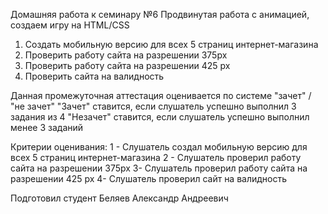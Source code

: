 Домашняя работа к семинару №6  Продвинутая работа с анимацией, создаем игру на HTML/CSS

1. Создать мобильную версию для всех 5 страниц интернет-магазина
2. Проверить работу сайта на разрешении 375px
3. Проверить работу сайта на разрешении 425 px
4. Проверить сайта на валидность

Данная промежуточная аттестация оценивается по системе "зачет" / "не зачет"
"Зачет" ставится, если слушатель успешно выполнил 3 задания из 4
"Незачет" ставится, если слушатель успешно выполнил менее 3 заданий

Критерии оценивания:
1 - Слушатель создал мобильную версию для всех 5 страниц интернет-магазина
2 - Слушатель проверил работу сайта на разрешении 375px
3- Слушатель проверил работу сайта на разрешении 425 px
4- Слушатель проверил сайт на валидность

Подготовил студент Беляев Александр Андреевич